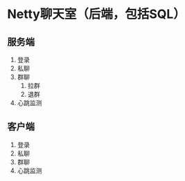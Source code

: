 # Netty聊天室（后端，包括SQL）
## 服务端
1. 登录
2. 私聊
3. 群聊
   1. 拉群
   2. 退群
4. 心跳监测
## 客户端
1. 登录
2. 私聊
3. 群聊
4. 心跳监测

